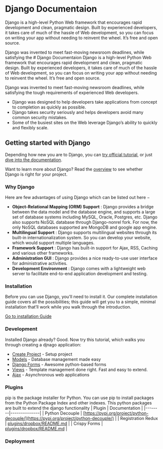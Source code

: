 # Django Documentaion
Django is a high-level Python Web framework that encourages rapid development and clean, pragmatic design. Built by experienced developers, it takes care of much of the hassle of Web development, so you can focus on writing your app without needing to reinvent the wheel. It’s free and open source.

Django was invented to meet fast-moving newsroom deadlines, while satisfying the # Django Documentaion
Django is a high-level Python Web framework that encourages rapid development and clean, pragmatic design. Built by experienced developers, it takes care of much of the hassle of Web development, so you can focus on writing your app without needing to reinvent the wheel. It’s free and open source.

Django was invented to meet fast-moving newsroom deadlines, while satisfying the tough requirements of experienced Web developers.

  - Django was designed to help developers take applications from concept to completion as quickly as possible.
  - Django takes security seriously and helps developers avoid many common security mistakes.
  - Some of the busiest sites on the Web leverage Django’s ability to quickly and flexibly scale.

## Getting started with Django
Depending how new you are to Django, you can [try official tutorial](https://docs.djangoproject.com/en/stable/intro/tutorial01/), or just [dive into the documentation](https://docs.djangoproject.com/).

Want to learn more about Django? Read the [overview](https://www.djangoproject.com/start/overview/) to see whether Django is right for your project.

### Why Django
Here are few advantages of using Django which can be listed out here −


  - **Object-Relational Mapping (ORM) Support** : Django provides a bridge between the data model and the database engine, and supports a large set of database systems including MySQL, Oracle, Postgres, etc. Django also supports NoSQL database through Django-nonrel fork. For now, the only NoSQL databases supported are MongoDB and google app engine.
  - **Multilingual Support** : Django supports multilingual websites through its built-in internationalization system. So you can develop your website, which would support multiple languages.
  - **Framework Support** : Django has built-in support for Ajax, RSS, Caching and various other frameworks.
  - **Administration GUI** : Django provides a nice ready-to-use user interface for administrative activities.
  - **Development Environment** : Django comes with a lightweight web server to facilitate end-to-end application development and testing.

### Installation
Before you can use Django, you’ll need to install it. Our complete installation guide covers all the possibilities; this guide will get you to a simple, minimal installation that’ll work while you walk through the introduction.

[Go to installation Guide](https://docs.djangoproject.com)

### Development

Installed Django already? Good. Now try this tutorial, which walks you through creating a djnago application:

* [Create Project]() - Setup project
* [Models]() - Database management made easy
* [Django Forms]() - Awesome python-based forms
* [Views]() - Template management done right. Fast and easy to extend.
* [Ajax]() - Asynchronous web applications

### Plugins
pip is the package installer for Python. You can use pip to install packages from the Python Package Index and other indexes. This python packages are built to extend the django functionality
| Plugin | Documentation |
|--------|---------------|
|  Python Decouple      |  [https://pypi.org/project/python-decouple/](https://pypi.org/project/python-decouple/) |
|  Registration Redux     |  [plugins/dropbox/README.md]() |
|  Crispy Forms      |  [plugins/dropbox/README.md]() |

### Deployment



